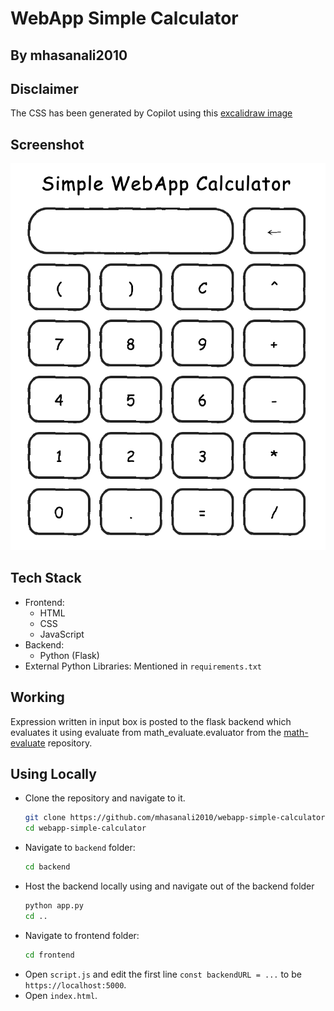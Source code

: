 # WebApp Simple Calculator
## By mhasanali2010
## Disclaimer
The CSS has been generated by Copilot using this [excalidraw image](https://excalidraw.com/#json=DKjOBKOBfz5xLkWa3ROfJ,A5DvHr1Jrex8Y3-lZeVp5Q)
## Screenshot
![screenshot of calculator](image.png)
## Tech Stack
- Frontend:
    - HTML
    - CSS
    - JavaScript
- Backend:
    - Python (Flask)
- External Python Libraries:
    Mentioned in `requirements.txt`

## Working
Expression written in input box is posted to the flask backend which evaluates it using evaluate from math_evaluate.evaluator from the [math-evaluate](https://github.com/mhasanali2010/math-evaluate) repository.

## Using Locally
- Clone the repository and navigate to it.
    ```bash
    git clone https://github.com/mhasanali2010/webapp-simple-calculator
    cd webapp-simple-calculator
    ```
- Navigate to `backend` folder:
    ```bash
    cd backend
    ```
- Host the backend locally using and navigate out of the backend folder
    ```bash
    python app.py
    cd ..
    ```
- Navigate to frontend folder:
    ```bash
    cd frontend
    ```
- Open `script.js` and edit the first line `const backendURL = ...` to be `https://localhost:5000`.
- Open `index.html`.
